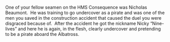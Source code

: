 One of your fellow seamen on the HMS Consequence was Nicholas Beaumont.  He was training to go undercover as a pirate and was one of the men you saved in the construction accident that caused the duel you were disgraced because of.  After the accident he got the nickname Nicky “Nine-lives” and here he is again, in the flesh, clearly undercover and pretending to be a pirate aboard the Albatross.